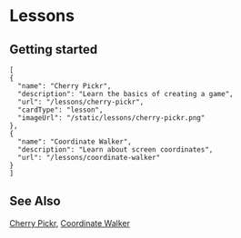 # Lessons


## Getting started

```codecard
[
{
  "name": "Cherry Pickr",
  "description": "Learn the basics of creating a game",
  "url": "/lessons/cherry-pickr",
  "cardType": "lesson",
  "imageUrl": "/static/lessons/cherry-pickr.png"
},
{
  "name": "Coordinate Walker",
  "description": "Learn about screen coordinates",
  "url": "/lessons/coordinate-walker"
}
]
```

## See Also

[Cherry Pickr](/lessons/cherry-pickr-lesson),
[Coordinate Walker](/lessons/coordinate-walker)
